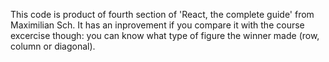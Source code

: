 This code is product of fourth section of 'React, the complete guide' from Maximilian Sch.
It has an inprovement if you compare it with the course excercise though: you can know what type of figure the winner made (row, column or diagonal).
